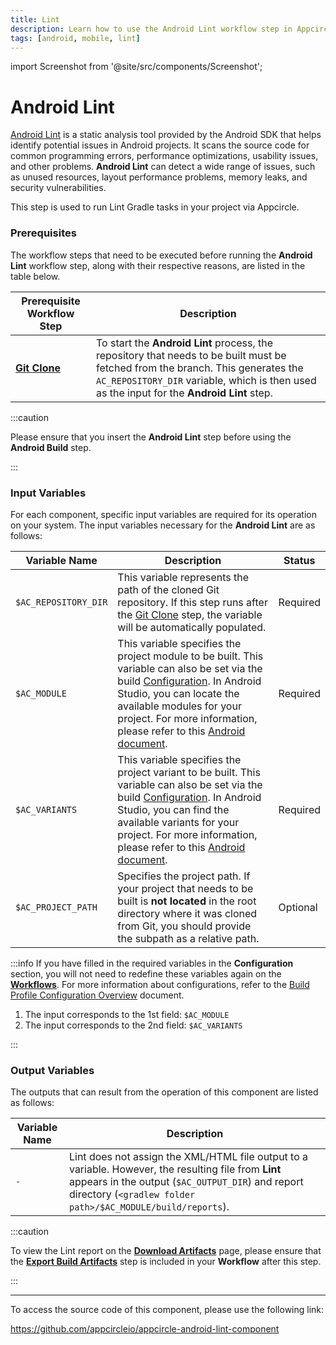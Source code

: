 ```yaml
---
title: Lint
description: Learn how to use the Android Lint workflow step in Appcircle
tags: [android, mobile, lint]
---
```


import Screenshot from '@site/src/components/Screenshot';

# Android Lint

[Android Lint](https://developer.android.com/studio/write/lint) is a static analysis tool provided by the Android SDK that helps identify potential issues in Android projects. It scans the source code for common programming errors, performance optimizations, usability issues, and other problems. **Android Lint** can detect a wide range of issues, such as unused resources, layout performance problems, memory leaks, and security vulnerabilities.

This step is used to run Lint Gradle tasks in your project via Appcircle.

### Prerequisites

The workflow steps that need to be executed before running the **Android Lint** workflow step, along with their respective reasons, are listed in the table below.

| Prerequisite Workflow Step                                                        | Description                                                                                                                                                                                                                   |
| --------------------------------------------------------------------------------- | ----------------------------------------------------------------------------------------------------------------------------------------------------------------------------------------------------------------------------- |
| [**Git Clone**](/workflows/common-workflow-steps/git-clone) | To start the **Android Lint** process, the repository that needs to be built must be fetched from the branch. This generates the `AC_REPOSITORY_DIR` variable, which is then used as the input for the **Android Lint** step. |

:::caution

Please ensure that you insert the **Android Lint** step before using the **Android Build** step.

:::

<Screenshot url='https://cdn.appcircle.io/docs/assets/android-workflow-components-lint_1.png' alt="image2" />

### Input Variables

For each component, specific input variables are required for its operation on your system. The input variables necessary for the **Android Lint** are as follows:

<Screenshot url='https://cdn.appcircle.io/docs/assets/android-workflow-components-lint_2.png' alt="image2" />

| Variable Name        | Description                                                                                                                                                                                                                                                                                                                                                                                                            | Status   |
| -------------------- | ---------------------------------------------------------------------------------------------------------------------------------------------------------------------------------------------------------------------------------------------------------------------------------------------------------------------------------------------------------------------------------------------------------------------- | -------- |
| `$AC_REPOSITORY_DIR` | This variable represents the path of the cloned Git repository. If this step runs after the [Git Clone](/workflows/common-workflow-steps/git-clone) step, the variable will be automatically populated.                                                                                                                                                                                      | Required |
| `$AC_MODULE`         | This variable specifies the project module to be built. This variable can also be set via the build [Configuration](/build/build-process-management/build-profile-configuration/). In Android Studio, you can locate the available modules for your project. For more information, please refer to this [Android document](https://developer.android.com/studio/projects#ApplicationModules). | Required |
| `$AC_VARIANTS`       | This variable specifies the project variant to be built. This variable can also be set via the build [Configuration](/build/build-process-management/build-profile-configuration/). In Android Studio, you can find the available variants for your project. For more information, please refer to this [Android document](https://developer.android.com/build/build-variants).               | Required |
| `$AC_PROJECT_PATH`   | Specifies the project path. If your project that needs to be built is **not located** in the root directory where it was cloned from Git, you should provide the subpath as a relative path.                                                                                                                                                                                                                           | Optional |

:::info
If you have filled in the required variables in the **Configuration** section, you will not need to redefine these variables again on the [**Workflows**](/workflows/). For more information about configurations, refer to the [Build Profile Configuration Overview](/build/build-process-management/build-profile-configuration) document.

<Screenshot url='https://cdn.appcircle.io/docs/assets/android-workflow-components-lint_3.png' alt="Configuration Image" />

1. The input corresponds to the 1st field: `$AC_MODULE`
2. The input corresponds to the 2nd field: `$AC_VARIANTS`

:::

### Output Variables

The outputs that can result from the operation of this component are listed as follows:

<Screenshot url='https://cdn.appcircle.io/docs/assets/android-workflow-components-lint_4.png' alt="image2" />

| Variable Name | Description                                                                                                                                                                                                              |
| ------------- | ------------------------------------------------------------------------------------------------------------------------------------------------------------------------------------------------------------------------ |
| `-`           | Lint does not assign the XML/HTML file output to a variable. However, the resulting file from **Lint** appears in the output (`$AC_OUTPUT_DIR`) and report directory (`<gradlew folder path>/$AC_MODULE/build/reports`). |

:::caution

To view the Lint report on the [**Download Artifacts**](/workflows/common-workflow-steps/export-build-artifacts/#download-exported-artifacts) page, please ensure that the [**Export Build Artifacts**](/workflows/common-workflow-steps#export-build-artifacts) step is included in your **Workflow** after this step.

:::

---

To access the source code of this component, please use the following link:

https://github.com/appcircleio/appcircle-android-lint-component
